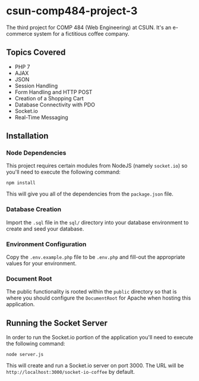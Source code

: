 # csun-comp484-project-3
The third project for COMP 484 (Web Engineering) at CSUN. It's an e-commerce system for a fictitious coffee company.

## Topics Covered

- PHP 7
- AJAX
- JSON
- Session Handling
- Form Handling and HTTP POST
- Creation of a Shopping Cart
- Database Connectivity with PDO
- Socket.io
- Real-Time Messaging

## Installation

### Node Dependencies

This project requires certain modules from NodeJS (namely `socket.io`) so you'll need to execute the following command:

```npm install```

This will give you all of the dependencies from the `package.json` file.

### Database Creation

Import the `.sql` file in the `sql/` directory into your database environment to create and seed your database.

### Environment Configuration

Copy the `.env.example.php` file to be `.env.php` and fill-out the appropriate values for your environment.

### Document Root

The public functionality is rooted within the `public` directory so that is where you should configure the `DocumentRoot` for Apache when hosting this application.

## Running the Socket Server

In order to run the Socket.io portion of the application you'll need to execute the following command:

```node server.js```

This will create and run a Socket.io server on port 3000. The URL will be `http://localhost:3000/socket-io-coffee` by default.